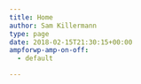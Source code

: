 ```yaml
---
title: Home
author: Sam Killermann
type: page
date: 2018-02-15T21:30:15+00:00
ampforwp-amp-on-off:
  - default

---
```


